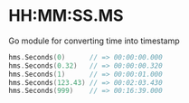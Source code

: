 # HH:MM:SS.MS
Go module for converting time into timestamp

```go
hms.Seconds(0)      // => 00:00:00.000
hms.Seconds(0.32)   // => 00:00:00.320
hms.Seconds(1)      // => 00:00:01.000
hms.Seconds(123.43) // => 00:02:03.430
hms.Seconds(999)    // => 00:16:39.000
```
